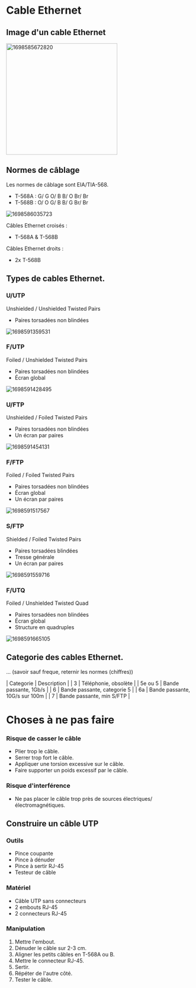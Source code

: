 # Cable Ethernet

## Image d'un cable Ethernet
<img src="image/ethernet/1698585672820.png" alt="1698585672820" style="width:300px;"/>


## Normes de câblage
Les normes de câblage sont EIA/TIA-568.

- T-568A : G/ G O/ B B/ O Br/ Br
- T-568B : O/ O G/ B B/ G Br/ Br

![1698586035723](image/ethernet/1698586035723.png)

Câbles Ethernet croisés :
- T-568A & T-568B

Câbles Ethernet droits :
- 2x T-568B

## Types de cables Ethernet.

### U/UTP

Unshielded / Unshielded Twisted Pairs

- Paires torsadées non blindées

![1698591359531](image/ethernet/1698591359531.png)

### F/UTP

Foiled / Unshielded Twisted Pairs

- Paires torsadées non blindées
- Écran global

![1698591428495](image/ethernet/1698591428495.png)

### U/FTP

Unshielded / Foiled Twisted Pairs

- Paires torsadées non blindées
- Un écran par paires

![1698591454131](image/ethernet/1698591454131.png)

### F/FTP

Foiled / Foiled Twisted Pairs

- Paires torsadées non blindées
- Écran global
- Un écran par paires

![1698591517567](image/ethernet/1698591517567.png)

### S/FTP

Shielded / Foiled Twisted Pairs

- Paires torsadées blindées
- Tresse générale
- Un écran par paires

![1698591559716](image/ethernet/1698591559716.png)

### F/UTQ

Foiled / Unshielded Twisted Quad

- Paires torsadées non blindées
- Écran global
- Structure en quadruples

![1698591665105](image/ethernet/1698591665105.png)

## Categorie des cables Ethernet.

... (savoir sauf freque, reternir les normes (chiffres))

| Categorie | Description                    |
| 3         | Téléphonie, obsolète           |
| 5e ou 5   | Bande passante, 1Gb/s          |
| 6         | Bande passante, categorie 5    |
| 6a        | Bande passante, 10G/s sur 100m |
| 7         | Bande passante, min S/FTP      |

# Choses à ne pas faire

### Risque de casser le câble

- Plier trop le câble.
- Serrer trop fort le câble.
- Appliquer une torsion excessive sur le câble.
- Faire supporter un poids excessif par le câble.

### Risque d'interférence

- Ne pas placer le câble trop près de sources électriques/électromagnétiques.

## Construire un câble UTP

### Outils

- Pince coupante
- Pince à dénuder
- Pince à sertir RJ-45
- Testeur de câble

### Matériel

- Câble UTP sans connecteurs
- 2 embouts RJ-45
- 2 connecteurs RJ-45

### Manipulation

1. Mettre l'embout.
2. Dénuder le câble sur 2-3 cm.
3. Aligner les petits câbles en T-568A ou B.
4. Mettre le connecteur RJ-45.
5. Sertir.
6. Répéter de l'autre côté.
7. Tester le câble.